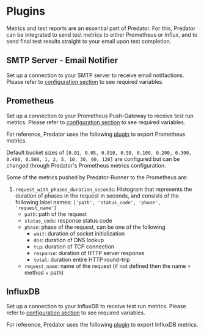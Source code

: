 # Plugins

Metrics and test reports are an essential part of Predator. 
For this, Predator can be integrated to send test metrics to either Prometheus or Influx, 
and to send final test results straight to your email upon test completion.

## SMTP Server - Email Notifier

Set up a connection to your SMTP server to receive email notifactions. Please refer to <u>[configuration section](configuration.md#smtp-server)</u> to see required variables.

## Prometheus

Set up a connection to your Prometheus Push-Gateway to receive test run metrics. Please refer to <u>[configuration section](configuration.md#prometheus)</u> to see required variables.

For reference, Predator uses the following <u>[plugin](https://github.com/enudler/artillery-plugin-prometheus)</u> to export Prometheus metrics.

Default bucket sizes of  `[0.01, 0.05, 0.010, 0.50, 0.100, 0.200, 0.300, 0.400, 0.500, 1, 2, 5, 10, 30, 60, 120]` are configured but can be changed through Predator's Prometheus metrics configuration.

Some of the metrics pushed by Predator-Runner to the Prometheus are:

1. `request_with_phases_duration_seconds`: Histogram that represents the duration of phases in the request in seconds, and consists of the following label names: `['path', 'status_code', 'phase', 'request_name']`
    - `path`: path of the request
    - `status_code`: response status code
    - `phase`: phase of the request, can be one of the following
        - `wait`: duration of socket initialization
        - `dns`: duration of DNS lookup
        - `tcp`: duration of TCP connection
        - `response`: duration of HTTP server response
        - `total`: duration entire HTTP round-trip
    - `request_name`: name of the request (if not defined then the name = method + path)


## InfluxDB

Set up a connection to your InfluxDB to receive test run metrics. Please refer to <u>[configuration section](configuration.md#influxdb)</u> to see required variables.

For reference, Predator uses the following <u>[plugin](https://github.com/Nordstrom/artillery-plugin-influxdb)</u> to export InfluxDB metrics.